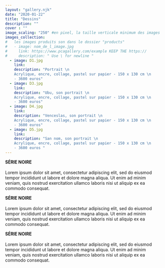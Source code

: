 ```yaml
---
layout: "gallery.njk"
date: "2020-01-22"
title: "Dessins"
description: ""
cover : ""
image_scaling: "250" #en pixel, la taille verticale minimum des images presentes dans la gallery
images_collection:
#   les images produits son dans le dossier "products" 
#   - image: nom_de_l_image.jpg
#     link: https://www.pcagallery.com/example KEEP THE https://
#     description: " Use \ for newline "
  - image: D1.jpg
    link:
    description: "Portrait \n
    Acrylique, encre, collage, pastel sur papier - 150 x 130 cm \n 
    - 3600 euros"
  - image: D3.jpg
    link:
    description: "Ubu, son portrait \n
    Acrylique, encre, collage, pastel sur papier - 150 x 130 cm \n
    - 3600 euros"
  - image: D4.jpg
    link:
    description: "Venceslas, son portrait \n
    Acrylique, encre, collage, pastel sur papier - 150 x 130 cm \n
    - 3600 euros"
  - image: D5.jpg
    link:
    description: "San nom, son portrait \n
    Acrylique, encre, collage, pastel sur papier - 150 x 130 cm \n
    - 3600 euros "
---
```


**SÉRIE NOIRE**  
&nbsp;  
Lorem ipsum dolor sit amet, consectetur adipiscing elit, sed do eiusmod tempor incididunt ut labore et dolore magna aliqua. Ut enim ad minim veniam, quis nostrud exercitation ullamco laboris nisi ut aliquip ex ea commodo consequat. 



**SÉRIE NOIRE**  
&nbsp;  
Lorem ipsum dolor sit amet, consectetur adipiscing elit, sed do eiusmod tempor incididunt ut labore et dolore magna aliqua. Ut enim ad minim veniam, quis nostrud exercitation ullamco laboris nisi ut aliquip ex ea commodo consequat. 



**SÉRIE NOIRE**  
&nbsp;  
Lorem ipsum dolor sit amet, consectetur adipiscing elit, sed do eiusmod tempor incididunt ut labore et dolore magna aliqua. Ut enim ad minim veniam, quis nostrud exercitation ullamco laboris nisi ut aliquip ex ea commodo consequat. 